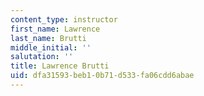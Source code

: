 ```yaml
---
content_type: instructor
first_name: Lawrence
last_name: Brutti
middle_initial: ''
salutation: ''
title: Lawrence Brutti
uid: dfa31593-beb1-0b71-d533-fa06cdd6abae
---
```

